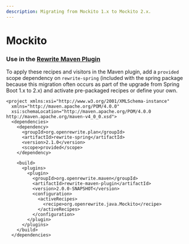 ```yaml
---
description: Migrating from Mockito 1.x to Mockito 2.x.
---
```


# Mockito

### Use in the [Rewrite Maven Plugin](../../configuring/rewrite-maven-plugin.md)

To apply these recipes and visitors in the Maven plugin, add a `provided` scope dependency on `rewrite-spring` \(included with the spring package because this migration often occurs as part of the upgrade from Spring Boot 1.x to 2.x\) and activate pre-packaged recipes or define your own.

```markup
<project xmlns:xsi="http://www.w3.org/2001/XMLSchema-instance"
  xmlns="http://maven.apache.org/POM/4.0.0"
  xsi:schemaLocation="http://maven.apache.org/POM/4.0.0 http://maven.apache.org/maven-v4_0_0.xsd">
  <dependencies>
    <dependency>
      <groupId>org.openrewrite.plan</groupId>
      <artifactId>rewrite-spring</artifactId>
      <version>2.1.0</version>
      <scope>provided</scope>
    </dependency>
    
    <build>
      <plugins>
        <plugin>
          <groupId>org.openrewrite.maven</groupId>
          <artifactId>rewrite-maven-plugin</artifactId>
          <version>2.0.0-SNAPSHOT</version>
          <configuration>
            <activeRecipes>
              <recipe>org.openrewrite.java.Mockito</recipe>
            </activeRecipes>
          </configuration>
        </plugin>
      </plugins>
    </build>
  </dependencies>
```

